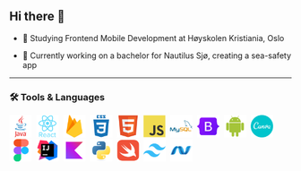 ## Hi there 👋

 - 🔭 Studying Frontend Mobile Development at Høyskolen Kristiania, Oslo

 - 🌱 Currently working on a bachelor for Nautilus Sjø, creating a sea-safety app
   
---

### :hammer_and_wrench: Tools & Languages
<div>
  <img src="https://github.com/devicons/devicon/blob/master/icons/java/java-original-wordmark.svg" title="Java" alt="Java" width="40" height="40"/>&nbsp;
  <img src="https://github.com/devicons/devicon/blob/master/icons/react/react-original-wordmark.svg" title="React" alt="React" width="40" height="40"/>&nbsp;
   <img src="https://github.com/devicons/devicon/blob/master/icons/firebase/firebase-original.svg" title="Firebase" alt="Firebase" width="40" height="40"/>&nbsp;
  <img src="https://github.com/devicons/devicon/blob/master/icons/css3/css3-plain-wordmark.svg"  title="CSS3" alt="CSS" width="40" height="40"/>&nbsp;
  <img src="https://github.com/devicons/devicon/blob/master/icons/html5/html5-original.svg" title="HTML5" alt="HTML" width="40" height="40"/>&nbsp;
  <img src="https://github.com/devicons/devicon/blob/master/icons/javascript/javascript-original.svg" title="JavaScript" alt="JavaScript" width="40" height="40"/>&nbsp;
  <img src="https://github.com/devicons/devicon/blob/master/icons/mysql/mysql-original-wordmark.svg" title="MySQL"  alt="MySQL" width="40" height="40"/>&nbsp;
    <img src="https://github.com/devicons/devicon/blob/master/icons/bootstrap/bootstrap-original.svg" title="Bootstrap"  alt="Bootstrap" width="40" height="40"/>&nbsp;
    <img src="https://github.com/devicons/devicon/blob/master/icons/android/android-plain.svg" title="MySQL"  alt="MySQL" width="40" height="40"/>&nbsp;
    <img src="https://github.com/devicons/devicon/blob/master/icons/canva/canva-original.svg" title="Canva"  alt="Canva" width="40" height="40"/>&nbsp;
    <img src="https://github.com/devicons/devicon/blob/master/icons/figma/figma-original.svg" title="Figma"  alt="Figma" width="40" height="40"/>&nbsp;
    <img src="https://github.com/devicons/devicon/blob/master/icons/intellij/intellij-original.svg" title="IntelliJ"  alt="IntelliJ" width="40" height="40"/>&nbsp;
    <img src="https://github.com/devicons/devicon/blob/master/icons/kotlin/kotlin-original.svg" title="Kotlin"  alt="Kotlin" width="40" height="40"/>&nbsp;
        <img src="https://github.com/devicons/devicon/blob/master/icons/python/python-original.svg" title="Python"  alt="Python" width="40" height="40"/>&nbsp;
    <img src="https://github.com/devicons/devicon/blob/master/icons/swift/swift-original.svg" title="Swift"  alt="Swift" width="40" height="40"/>&nbsp;
    <img src="https://github.com/devicons/devicon/blob/master/icons/tailwindcss/tailwindcss-original.svg" title="Tailwind"  alt="Tailwind" width="40" height="40"/>&nbsp;
 <img src="https://github.com/devicons/devicon/blob/master/icons/dot-net/dot-net-original.svg" title="Tailwind"  alt="Tailwind" width="40" height="40"/>&nbsp;
</div>

<!--
**AndersCoding/AndersCoding** is a ✨ _special_ ✨ repository because its `README.md` (this file) appears on your GitHub profile.

Here are some ideas to get you started:

- 🔭 I’m currently working on ...
- 🌱 I’m currently learning ...
- 👯 I’m looking to collaborate on ...
- 🤔 I’m looking for help with ...
- 💬 Ask me about ...
- 📫 How to reach me: ...
- 😄 Pronouns: ...
- ⚡ Fun fact: ...
-->
